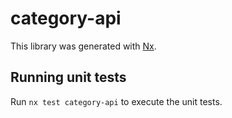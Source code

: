# category-api

This library was generated with [Nx](https://nx.dev).

## Running unit tests

Run `nx test category-api` to execute the unit tests.
